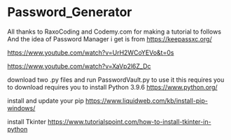 # Password_Generator
All thanks to RaxoCoding and Codemy.com for making a tutorial to follows
And the idea of Password Manager i get is from https://keepassxc.org/



https://www.youtube.com/watch?v=UrH2WCoYEVo&t=0s

https://www.youtube.com/watch?v=XaVp2l6Z_Dc

download two .py files and run PasswordVault.py to use it
this requires you to download requires you to install Python 3.9.6 https://www.python.org/

install and update your pip
https://www.liquidweb.com/kb/install-pip-windows/

install Tkinter
https://www.tutorialspoint.com/how-to-install-tkinter-in-python

